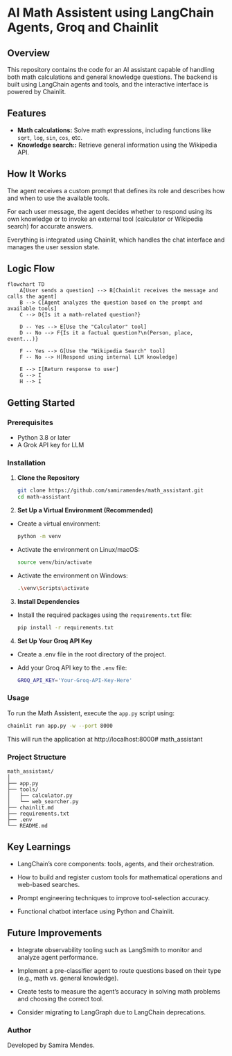 # AI Math Assistent using LangChain Agents, Groq and Chainlit

## Overview
This repository contains the code for an AI assistant capable of handling both math calculations and general knowledge questions. The backend is built using LangChain agents and tools, and the interactive interface is powered by Chainlit.

## Features

- **Math calculations:** Solve math expressions, including functions like `sqrt`, `log`, `sin`, `cos`, etc.
- **Knowledge search::** Retrieve general information using the Wikipedia API.

## How It Works

The agent receives a custom prompt that defines its role and describes how and when to use the available tools.

For each user message, the agent decides whether to respond using its own knowledge or to invoke an external tool (calculator or Wikipedia search) for accurate answers.

Everything is integrated using Chainlit, which handles the chat interface and manages the user session state.

## Logic Flow

```mermaid 
flowchart TD
    A[User sends a question] --> B[Chainlit receives the message and calls the agent]
    B --> C[Agent analyzes the question based on the prompt and available tools]
    C --> D{Is it a math-related question?}
    
    D -- Yes --> E[Use the "Calculator" tool]
    D -- No --> F{Is it a factual question?\n(Person, place, event...)}

    F -- Yes --> G[Use the "Wikipedia Search" tool]
    F -- No --> H[Respond using internal LLM knowledge]

    E --> I[Return response to user]
    G --> I
    H --> I
 ```

## Getting Started
### Prerequisites
- Python 3.8 or later
- A Grok API key for LLM

### Installation

1. **Clone the Repository**
   ```bash
   git clone https://github.com/samiramendes/math_assistant.git
   cd math-assistant
   ```
  
2. **Set Up a Virtual Environment (Recommended)**
* Create a virtual environment:

   ```bash
   python -m venv
   ```
* Activate the environment on Linux/macOS:

   ```bash
   source venv/bin/activate
   ```
* Activate the environment on Windows:

   ```bash
   .\venv\Scripts\activate
   ```
   

3. **Install Dependencies**
* Install the required packages using the `requirements.txt` file:

   ```bash
   pip install -r requirements.txt
   ```

4. **Set Up Your Groq API Key**
* Create a .env file in the root directory of the project.
* Add your Groq API key to the `.env` file:

   ```bash
   GROQ_API_KEY='Your-Groq-API-Key-Here'
   ```

### Usage
To run the Math Assistent, execute the `app.py` script using:
   ```bash
   chainlit run app.py -w --port 8000
```

This will run the application at  http://localhost:8000# math_assistant

### Project Structure

```
math_assistant/
│
├── app.py
├── tools/
│   ├── calculator.py
│   └── web_searcher.py
├── chainlit.md
├── requirements.txt
├── .env
└── README.md
```

## Key Learnings

- LangChain’s core components: tools, agents, and their orchestration.

- How to build and register custom tools for mathematical operations and web-based searches.

- Prompt engineering techniques to improve tool-selection accuracy.

- Functional chatbot interface using Python and Chainlit.

## Future Improvements

- Integrate observability tooling such as LangSmith to monitor and analyze agent performance.

- Implement a pre-classifier agent to route questions based on their type (e.g., math vs. general knowledge).

- Create tests to measure the agent’s accuracy in solving math problems and choosing the correct tool.

- Consider migrating to LangGraph due to LangChain deprecations.


### Author

Developed by Samira Mendes.
